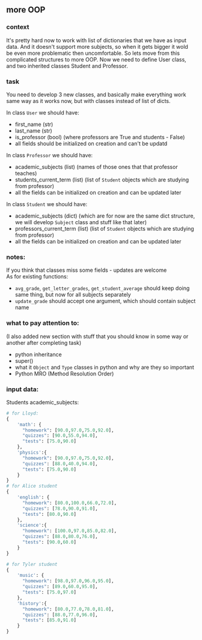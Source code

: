 ## more OOP

### context
It's pretty hard now to work with list of dictionaries that we have as input data. And it doesn't support more subjects, so when it gets bigger it wold be even more problematic then uncomfortable.
So lets move from this complicated structures to more OOP. Now we need to define User class, and two inherited classes Student and Professor.
### task
You need to develop 3 new classes, and basically make everything work same way as it works now, but with classes instead of list of dicts.

In class `User` we should have:
* first_name (str)
* last_name (str)
* is_professor (bool) (where professors are True and students - False)
* all fields should be initialized on creation and can't be updatd

In class `Professor` we should have:
* academic_subjects (list) (names of those ones that that professor teaches)
* students_current_term (list) (list of `Student` objects which are studying from professor)
* all the fields can be initialized on creation and can be updated later

In class `Student` we should have:
* academic_subjects (dict) (which are for now are the same dict structure, we will develop `Subject` class and stuff like that later)
* professors_current_term (list) (list of `Student` objects which are studying from professor)
* all the fields can be initialized on creation and can be updated later

### notes:
If you think that classes miss some fields - updates are welcome \
As for existing functions:
* `avg_grade`, `get_letter_grades`, `get_student_average` should keep doing same thing, but now for all subjects separately
* `update_grade` should accept one argument, which should contain subject name


### what to pay attention to:
(I also added new section with stuff that you should know in some way or another after completing task)

* python inheritance
* super()
* what it `Object` and `Type` classes in python and why are they so important
* Python MRO (Method Resolution Order)

### input data:

Students academic_subjects:
```python
# for Lloyd:
{
    'math': {
      "homework": [90.0,97.0,75.0,92.0],
      "quizzes": [90.0,55.0,94.0],
      "tests": [75.0,90.0]
    },
    'physics':{
      "homework": [90.0,97.0,75.0,92.0],
      "quizzes": [88.0,40.0,94.0],
      "tests": [75.0,90.0]
    }
}
# for Alice student
{
    'english': {
      "homework": [80.0,100.0,66.0,72.0],
      "quizzes": [78.0,90.0,91.0],
      "tests": [80.0,90.0]
    },
    'science':{
      "homework": [100.0,97.0,85.0,82.0],
      "quizzes": [88.0,80.0,76.0],
      "tests": [90.0,60.0]
    }
}

# for Tyler student
{
    'music': {
      "homework": [98.0,97.0,96.0,95.0],
      "quizzes": [89.0,60.0,95.0],
      "tests": [75.0,97.0]
    },
    'history':{
      "homework": [80.0,77.0,78.0,81.0],
      "quizzes": [88.0,77.0,96.0],
      "tests": [85.0,91.0]
    }
}
```
